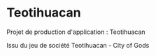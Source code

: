 # Teotihuacan

Projet de production d'application : Teotihuacan

Issu du jeu de société Teotihuacan - City of Gods
